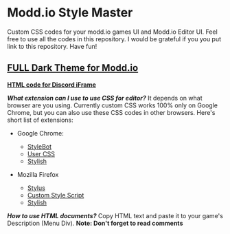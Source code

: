 # Modd.io Style Master
Custom CSS codes for your modd.io games UI and Modd.io Editor UI.
Feel free to use all the codes in this repository. I would be grateful if you you put link to this repository. Have fun!

## [**FULL Dark Theme for Modd.io**](https://github.com/TheAldas/Modd.io_Style_Master/blob/master/Custom%20CSS/FULL%20Modd.io%20UI/FULL%20Modd.io%20Dark%20Theme.css)


[**HTML code for Discord iFrame**](https://github.com/TheAldas/Modd.io_Style_Master/blob/master/HTML%20for%20games%20-%20codes%20to%20add%20button%20and%20other%20things/HTML%20for%20iFrames/HTML%20for%20discord%20iFrame.html)

***What extension can I use to use CSS for editor?***
It depends on what browser are you using. Currently custom CSS works 100% only on Google Chrome, but you can also use  these CSS codes in other browsers. Here's short list of extensions:

 - Google Chrome: 
    - [StyleBot](https://chrome.google.com/webstore/detail/stylebot/oiaejidbmkiecgbjeifoejpgmdaleoha) 
    - [User CSS](https://chrome.google.com/webstore/detail/user-css/okpjlejfhacmgjkmknjhadmkdbcldfcb)
   - [Stylish](https://chrome.google.com/webstore/detail/stylish-custom-themes-for/fjnbnpbmkenffdnngjfgmeleoegfcffe)
   
- Mozilla Firefox
  - [Stylus](https://addons.mozilla.org/en-US/firefox/addon/styl-us/)
  - [Custom Style Script](https://addons.mozilla.org/en-US/firefox/addon/custom-style-script/)
  - [Stylish](https://addons.mozilla.org/en-US/firefox/addon/stylish/)
 
***How to use HTML documents?***
Copy HTML text and paste it to your game's Description (Menu Div). **Note: Don't forget to read comments**
